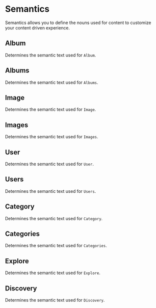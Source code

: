 # Semantics

 Semantics allows you to define the nouns used for content to customize your content driven experience.

## Album

Determines the semantic text used for `Album`.

## Albums

Determines the semantic text used for `Albums`.

## Image

Determines the semantic text used for `Image`.

## Images

Determines the semantic text used for `Images`.

## User

Determines the semantic text used for `User`.

## Users

Determines the semantic text used for `Users`.

## Category

Determines the semantic text used for `Category`.

## Categories

Determines the semantic text used for `Categories`.

## Explore

Determines the semantic text used for `Explore`.

## Discovery

Determines the semantic text used for `Discovery`.
